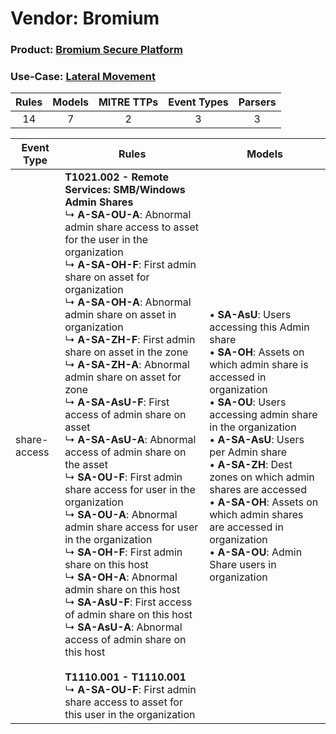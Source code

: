 Vendor: Bromium
===============
### Product: [Bromium Secure Platform](../ds_bromium_bromium_secure_platform.md)
### Use-Case: [Lateral Movement](../../../../UseCases/uc_lateral_movement.md)

| Rules | Models | MITRE TTPs | Event Types | Parsers |
|:-----:|:------:|:----------:|:-----------:|:-------:|
|  14   |   7    |     2      |      3      |    3    |

| Event Type   | Rules                                                                                                                                                                                                                                                                                                                                                                                                                                                                                                                                                                                                                                                                                                                                                                                                                                                                                                                                                                                                                                                                                                            | Models                                                                                                                                                                                                                                                                                                                                                                                                                                                      |
| ------------ | ---------------------------------------------------------------------------------------------------------------------------------------------------------------------------------------------------------------------------------------------------------------------------------------------------------------------------------------------------------------------------------------------------------------------------------------------------------------------------------------------------------------------------------------------------------------------------------------------------------------------------------------------------------------------------------------------------------------------------------------------------------------------------------------------------------------------------------------------------------------------------------------------------------------------------------------------------------------------------------------------------------------------------------------------------------------------------------------------------------------- | ----------------------------------------------------------------------------------------------------------------------------------------------------------------------------------------------------------------------------------------------------------------------------------------------------------------------------------------------------------------------------------------------------------------------------------------------------------- |
| share-access | <b>T1021.002 - Remote Services: SMB/Windows Admin Shares</b><br> ↳ <b>A-SA-OU-A</b>: Abnormal admin share access to asset for the user in the organization<br> ↳ <b>A-SA-OH-F</b>: First admin share on asset for organization<br> ↳ <b>A-SA-OH-A</b>: Abnormal admin share on asset in organization<br> ↳ <b>A-SA-ZH-F</b>: First admin share on asset in the zone<br> ↳ <b>A-SA-ZH-A</b>: Abnormal admin share on asset for zone<br> ↳ <b>A-SA-AsU-F</b>: First access of admin share on asset<br> ↳ <b>A-SA-AsU-A</b>: Abnormal access of admin share on the asset<br> ↳ <b>SA-OU-F</b>: First admin share access for user in the organization<br> ↳ <b>SA-OU-A</b>: Abnormal admin share access for user in the organization<br> ↳ <b>SA-OH-F</b>: First admin share on this host<br> ↳ <b>SA-OH-A</b>: Abnormal admin share on this host<br> ↳ <b>SA-AsU-F</b>: First access of admin share on this host<br> ↳ <b>SA-AsU-A</b>: Abnormal access of admin share on this host<br><br><b>T1110.001 - T1110.001</b><br> ↳ <b>A-SA-OU-F</b>: First admin share access to asset for this user in the organization |  • <b>SA-AsU</b>: Users accessing this Admin share<br> • <b>SA-OH</b>: Assets on which admin share is accessed in organization<br> • <b>SA-OU</b>: Users accessing admin share in the organization<br> • <b>A-SA-AsU</b>: Users per Admin share<br> • <b>A-SA-ZH</b>: Dest zones on which admin shares are accessed<br> • <b>A-SA-OH</b>: Assets on which admin shares are accessed in organization<br> • <b>A-SA-OU</b>: Admin Share users in organization |